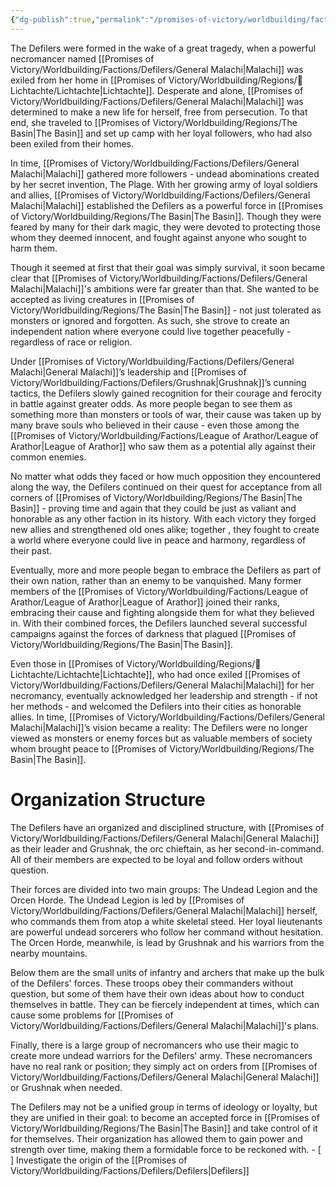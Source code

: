 ```yaml
---
{"dg-publish":true,"permalink":"/promises-of-victory/worldbuilding/factions/defilers/defilers/","title":"Defilers","noteIcon":"Faction","created":"2023-01-25T02:26:53.913+01:00","updated":"2023-03-29T21:28:20.827+02:00"}
---
```


The Defilers were formed in the wake of a great tragedy, when a powerful necromancer named [[Promises of Victory/Worldbuilding/Factions/Defilers/General Malachi\|Malachi]] was exiled from her home in [[Promises of Victory/Worldbuilding/Regions/🏰Lichtachte/Lichtachte\|Lichtachte]]. Desperate and alone, [[Promises of Victory/Worldbuilding/Factions/Defilers/General Malachi\|Malachi]] was determined to make a new life for herself, free from persecution. To that end, she traveled to [[Promises of Victory/Worldbuilding/Regions/The Basin\|The Basin]] and set up camp with her loyal followers, who had also been exiled from their homes.

In time, [[Promises of Victory/Worldbuilding/Factions/Defilers/General Malachi\|Malachi]] gathered more followers - undead abominations created by her secret invention, The Plage. With her growing army of loyal soldiers and allies, [[Promises of Victory/Worldbuilding/Factions/Defilers/General Malachi\|Malachi]] established the Defilers as a powerful force in [[Promises of Victory/Worldbuilding/Regions/The Basin\|The Basin]]. Though they were feared by many for their dark magic, they were devoted to protecting those whom they deemed innocent, and fought against anyone who sought to harm them.

Though it seemed at first that their goal was simply survival, it soon became clear that [[Promises of Victory/Worldbuilding/Factions/Defilers/General Malachi\|Malachi]]'s ambitions were far greater than that. She wanted to be accepted as living creatures in [[Promises of Victory/Worldbuilding/Regions/The Basin\|The Basin]] - not just tolerated as monsters or ignored and forgotten. As such, she strove to create an independent nation where everyone could live together peacefully - regardless of race or religion.

Under [[Promises of Victory/Worldbuilding/Factions/Defilers/General Malachi\|General Malachi]]’s leadership and [[Promises of Victory/Worldbuilding/Factions/Defilers/Grushnak\|Grushnak]]’s cunning tactics, the Defilers slowly gained recognition for their courage and ferocity in battle against greater odds. As more people began to see them as something more than monsters or tools of war, their cause was taken up by many brave souls who believed in their cause - even those among the [[Promises of Victory/Worldbuilding/Factions/League of Arathor/League of Arathor\|League of Arathor]] who saw them as a potential ally against their common enemies. 

No matter what odds they faced or how much opposition they encountered along the way, the Defilers continued on their quest for acceptance from all corners of [[Promises of Victory/Worldbuilding/Regions/The Basin\|The Basin]] - proving time and again that they could be just as valiant and honorable as any other faction in its history. With each victory they forged new allies and strengthened old ones alike; together , they fought to create a world where everyone could live in peace and harmony, regardless of their past. 

Eventually, more and more people began to embrace the Defilers as part of their own nation, rather than an enemy to be vanquished. Many former members of the [[Promises of Victory/Worldbuilding/Factions/League of Arathor/League of Arathor\|League of Arathor]] joined their ranks, embracing their cause and fighting alongside them for what they believed in. With their combined forces, the Defilers launched several successful campaigns against the forces of darkness that plagued [[Promises of Victory/Worldbuilding/Regions/The Basin\|The Basin]].

Even those in [[Promises of Victory/Worldbuilding/Regions/🏰Lichtachte/Lichtachte\|Lichtachte]], who had once exiled [[Promises of Victory/Worldbuilding/Factions/Defilers/General Malachi\|Malachi]] for her necromancy, eventually acknowledged her leadership and strength - if not her methods - and welcomed the Defilers into their cities as honorable allies. In time, [[Promises of Victory/Worldbuilding/Factions/Defilers/General Malachi\|Malachi]]’s vision became a reality: The Defilers were no longer viewed as monsters or enemy forces but as valuable members of society whom brought peace to [[Promises of Victory/Worldbuilding/Regions/The Basin\|The Basin]].  

# Organization Structure
The Defilers have an organized and disciplined structure, with [[Promises of Victory/Worldbuilding/Factions/Defilers/General Malachi\|General Malachi]] as their leader and Grushnak, the orc chieftain, as her second-in-command. All of their members are expected to be loyal and follow orders without question. 

Their forces are divided into two main groups: The Undead Legion and the Orcen Horde. The Undead Legion is led by [[Promises of Victory/Worldbuilding/Factions/Defilers/General Malachi\|Malachi]] herself, who commands them from atop a white skeletal steed. Her loyal lieutenants are powerful undead sorcerers who follow her command without hesitation. The Orcen Horde, meanwhile, is lead by Grushnak and his warriors from the nearby mountains.

Below them are the small units of infantry and archers that make up the bulk of the Defilers' forces. These troops obey their commanders without question, but some of them have their own ideas about how to conduct themselves in battle. They can be fiercely independent at times, which can cause some problems for [[Promises of Victory/Worldbuilding/Factions/Defilers/General Malachi\|Malachi]]'s plans.

Finally, there is a large group of necromancers who use their magic to create more undead warriors for the Defilers' army. These necromancers have no real rank or position; they simply act on orders from [[Promises of Victory/Worldbuilding/Factions/Defilers/General Malachi\|General Malachi]] or Grushnak when needed. 

The Defilers may not be a unified group in terms of ideology or loyalty, but they are unified in their goal: to become an accepted force in [[Promises of Victory/Worldbuilding/Regions/The Basin\|The Basin]] and take control of it for themselves. Their organization has allowed them to gain power and strength over time, making them a formidable force to be reckoned with. - [ ] Investigate the origin of the [[Promises of Victory/Worldbuilding/Factions/Defilers/Defilers\|Defilers]]
